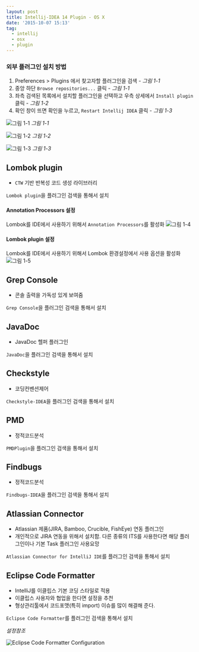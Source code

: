 ```yaml
---
layout: post
title: Intellij-IDEA 14 Plugin - OS X
date: '2015-10-07 15:13'
tag:
  - intellij
  - osx
  - plugin
---
```


### 외부 플러그인 설치 방법

1. Preferences > Plugins 에서 찾고자할 플러그인을 검색 - _그림 1-1_
2. 중앙 하단 `Browse repositories...` 클릭 - _그림 1-1_
3. 좌측 검색된 목록에서 설치할 플러그인을 선택하고 우측 상세에서 `Install plugin` 클릭 - _그림 1-2_
4. 확인 창이 뜨면 확인을 누르고, `Restart Intellij IDEA` 클릭 - _그림 1-3_

![그림 1-1](/images/2015/10/intellijPlugins_1-1.png)
_그림 1-1_

![그림 1-2](/images/2015/10/intellijPlugins_1-2.png)
_그림 1-2_

![그림 1-3](/images/2015/10/intellijPlugins_1-3.png)
_그림 1-3_

## Lombok plugin

- `CTW` 기반 반복성 코드 생성 라이브러리

`Lombok plugin`을 플러그인 검색을 통해서 설치

#### Annotation Processors 설정

Lombok를 IDE에서 사용하기 위해서 `Annotation Processors`를 활성화
![그림 1-4](/images/2015/10/intellijPlugins_1-4.png)

#### Lombok plugin 설정

Lombok를 IDE에서 사용하기 위해서 Lombok 환경설정에서 사용 옵션을 활성화
![그림 1-5](/images/2015/10/intellijPlugins_1-5.png)

## Grep Console

- 콘솔 출력을 가독성 있게 보여줌

`Grep Console`을 플러그인 검색을 통해서 설치

## JavaDoc

- JavaDoc 헬퍼 플러그인

`JavaDoc`을 플러그인 검색을 통해서 설치

## Checkstyle

- 코딩컨벤션제어

`Checkstyle-IDEA`을 플러그인 검색을 통해서 설치

## PMD

- 정적코드분석

`PMDPlugin`을 플러그인 검색을 통해서 설치

## Findbugs

- 정적코드분석

`Findbugs-IDEA`을 플러그인 검색을 통해서 설치

## Atlassian Connector

- Atlassian 제품(JIRA, Bamboo, Crucible, FishEye) 연동 플러그인
- 개인적으로 JIRA 연동을 위해서 설치함. 다른 종류의 ITS를 사용한다면 해당 플러그인이나 기본 Task 플러그인 사용요망

`Atlassian Connector for IntelliJ IDE`를 플러그인 검색을 통해서 설치

## Eclipse Code Formatter

- IntelliJ를 이클립스 기본 코딩 스타일로 적용
- 이클립스 사용자와 협업을 한다면 설정을 추천
- 형상관리툴에서 코드포맷(특히 import) 이슈를 많이 해결해 준다.

`Eclipse Code Formatter`를 플러그인 검색을 통해서 설치

*설정참조*

![Eclipse Code Formatter Configuration](/images/2015/10/intellijPlugin_eclipseCodeFormatter.png)
